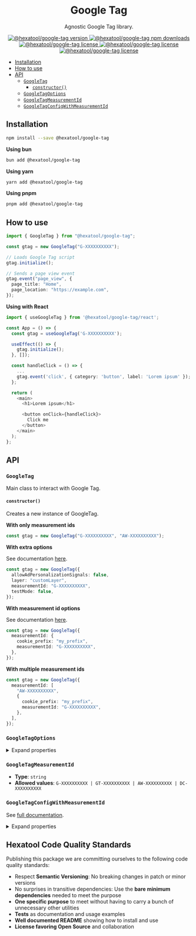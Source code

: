 <h1 align="center">
  Google Tag
</h1>

<p align="center">
  Agnostic Google Tag library.
</p>

<p align="center">
    <a href="https://www.npmjs.com/package/@hexatool/google-tag">
        <img src="https://img.shields.io/npm/v/@hexatool/google-tag.svg" alt="@hexatool/google-tag version">
    </a>
    <a href="https://www.npmjs.com/package/@hexatool/google-tag">
        <img src="https://img.shields.io/npm/dw/@hexatool/google-tag" alt="@hexatool/google-tag npm downloads">
    </a>
    <a href="https://github.com/hexatool/google-tag/blob/main/LICENSE">
        <img src="https://img.shields.io/github/license/hexatool/google-tag" alt="@hexatool/google-tag license">   
    </a>
    <a href="https://github.com/hexatool/google-tag/actions/workflows/ci.yml">
        <img src="https://img.shields.io/github/actions/workflow/status/hexatool/google-tag/ci.yml" alt="@hexatool/google-tag license">   
    </a>
    <a href="https://github.com/hexatool/google-tag/issues">
        <img src="https://img.shields.io/github/issues/hexatool/google-tag" alt="@hexatool/google-tag license">   
    </a>
</p>

- [Installation](#installation)
- [How to use](#how-to-use)
- [API](#api)
  - [`GoogleTag`](#googletag)
    - [`constructor()`](#constructor)
  - [`GoogleTagOptions`](#googletagoptions)
  - [`GoogleTagMeasurementId`](#googletagmeasurementid)
  - [`GoogleTagConfigWithMeasurementId`](#googletagconfigwithmeasurementid)

## Installation

```bash
npm install --save @hexatool/google-tag
```

**Using bun**

```bash
bun add @hexatool/google-tag
```

**Using yarn**

```bash
yarn add @hexatool/google-tag
```

**Using pnpm**

```bash
pnpm add @hexatool/google-tag
```

## How to use

```typescript
import { GoogleTag } from "@hexatool/google-tag";

const gtag = new GoogleTag("G-XXXXXXXXXX");

// Loads Google Tag script
gtag.initialize();

// Sends a page view event
gtag.event("page_view", {
  page_title: "Home",
  page_location: "https://example.com",
});
```

**Using with React**

```typescript
import { useGoogleTag } from '@hexatool/google-tag/react';

const App = () => {
  const gtag = useGoogleTag('G-XXXXXXXXXX');

  useEffect(() => {
    gtag.initialize();
  }, []);

  const handleClick = () => {
    ...
    gtag.event('click', { category: 'button', label: 'Lorem ipsum' });
  };

  return (
    <main>
      <h1>Lorem ipsum</h1>

      <button onClick={handleClick}>
        Click me
      </button>
    </main>
  );
};
```

## API

### `GoogleTag`

Main class to interact with Google Tag.

#### `constructor()`

Creates a new instance of GoogleTag.

**With only measurement ids**

```typescript
const gtag = new GoogleTag("G-XXXXXXXXXX", "AW-XXXXXXXXXX");
```

**With extra options**

See documentation [here](#googletagoptions).

```typescript
const gtag = new GoogleTag({
  allowAdPersonalizationSignals: false,
  layer: "customLayer",
  measurementId: "G-XXXXXXXXXX",
  testMode: false,
});
```

**With measurement id options**

See documentation [here](#googletagconfigwithmeasurementid).

```typescript
const gtag = new GoogleTag({
  measurementId: {
    cookie_prefix: "my_prefix",
    measurementId: "G-XXXXXXXXXX",
  },
});
```

**With multiple measurement ids**

```typescript
const gtag = new GoogleTag({
  measurementId: [
    "AW-XXXXXXXXXX",
    {
      cookie_prefix: "my_prefix",
      measurementId: "G-XXXXXXXXXX",
    },
  ],
});
```

### `GoogleTagOptions`

<details>
  <summary>Expand properties</summary>

#### `layer`

- **Type**: `string`
- **Default**: `"dataLayer"`

#### `measurementId`

- **Type**: `GoogleTagMeasurementId | GoogleTagConfigWithMeasurementId | (GoogleTagMeasurementId | GoogleTagConfigWithMeasurementId)[]`
- **Default**: `undefined`

#### `testMode`

- **Type**: `boolean`
- **Default**: `false`

</details>

### `GoogleTagMeasurementId`

- **Type**: `string`
- **Allowed values**: `G-XXXXXXXXXX | GT-XXXXXXXXXX | AW-XXXXXXXXXX | DC-XXXXXXXXXX`

### `GoogleTagConfigWithMeasurementId`

See [full documentation](https://developers.google.com/analytics/devguides/collection/ga4/reference/config).

<details>
  <summary>Expand properties</summary>

#### `allow_ad_personalization_signals`

- **Type**: `boolean`
- **Default**: `true`

#### `allow_google_signals`

- **Type**: `boolean`
- **Default**: `true`

#### `campaign_content`

- **Type**: `string`
- **Default**: `undefined`

#### `campaign_id`

- **Type**: `string`
- **Default**: `undefined`

#### `campaign_medium`

- **Type**: `string`
- **Default**: `undefined`

#### `campaign_name`

- **Type**: `string`
- **Default**: `undefined`

#### `campaign_source`

- **Type**: `string`
- **Default**: `undefined`

#### `campaign_term`

- **Type**: `string`
- **Default**: `undefined`

#### `client_id`

- **Type**: `string`
- **Default**: `A randomly generated value for each user.`

#### `content_group`

- **Type**: `string`
- **Default**: `undefined`

#### `cookie_domain`

- **Type**: `string`
- **Default**: `"auto"`

#### `cookie_expires`

- **Type**: `number`
- **Default**: `"63072000"`

#### `cookie_flags`

- **Type**: `string`

#### `cookie_path`

- **Type**: `string`
- **Default**: `"/"`

#### `cookie_prefix`

- **Type**: `string`

#### `cookie_update`

- **Type**: `boolean`
- **Default**: `true`

#### `language`

- **Type**: `string`
- **Default**: `navigator.language`

#### `page_location`

- **Type**: `string`
- **Default**: `document.location`

#### `page_referrer`

- **Type**: `string`
- **Default**: `document.referrer`

#### `page_title`

- **Type**: `string`
- **Default**: `document.title`

#### `screen_resolution`

- **Type**: `string`
- **Default**: `window.screen`

#### `send_page_view`

- **Type**: `boolean`
- **Default**: `true`

#### `user_id`

- **Type**: `string`

#### `user_properties`

- **Type**: `object`

#### `measurementId`

- **Type**: `GoogleTagMeasurementId`
- **Default**: `undefined`

</details>

## Hexatool Code Quality Standards

Publishing this package we are committing ourselves to the following code quality standards:

- Respect **Semantic Versioning**: No breaking changes in patch or minor versions
- No surprises in transitive dependencies: Use the **bare minimum dependencies** needed to meet the purpose
- **One specific purpose** to meet without having to carry a bunch of unnecessary other utilities
- **Tests** as documentation and usage examples
- **Well documented README** showing how to install and use
- **License favoring Open Source** and collaboration
